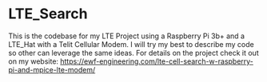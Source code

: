 # LTE_Search

This is the codebase for my LTE Project using a Raspberry Pi 3b+ and a LTE_Hat with a Telit Cellular Modem. I will try my best to describe my code so other can leverage the same ideas. For details on the project check it out on my website:
https://ewf-engineering.com/lte-cell-search-w-raspberry-pi-and-mpice-lte-modem/

